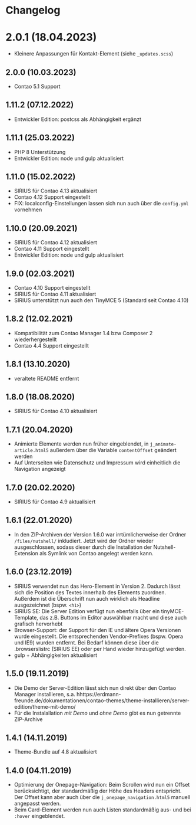 # Changelog

# 2.0.1 (18.04.2023)
- Kleinere Anpassungen für Kontakt-Element (siehe `_updates.scss`)

## 2.0.0 (10.03.2023)
- Contao 5.1 Support

## 1.11.2 (07.12.2022)
- Entwickler Edition: postcss als Abhängigkeit ergänzt

## 1.11.1 (25.03.2022)
- PHP 8 Unterstützung
- Entwickler Edition: node und gulp aktualisiert

## 1.11.0 (15.02.2022)
- SIRIUS für Contao 4.13 aktualisiert
- Contao 4.12 Support eingestellt
- FIX: localconfig-Einstellungen lassen sich nun auch über die `config.yml` vornehmen

## 1.10.0 (20.09.2021)
- SIRIUS für Contao 4.12 aktualisiert
- Contao 4.11 Support eingestellt
- Entwickler Edition: node und gulp aktualisiert

## 1.9.0 (02.03.2021)
- Contao 4.10 Support eingestellt
- SIRIUS für Contao 4.11 aktualisiert
- SIRIUS unterstützt nun auch den TinyMCE 5 (Standard seit Contao 4.10) 

## 1.8.2 (12.02.2021)
- Kompatibilität zum Contao Manager 1.4 bzw Composer 2 wiederhergestellt
- Contao 4.4 Support eingestellt

## 1.8.1 (13.10.2020)
- veraltete README entfernt

## 1.8.0 (18.08.2020)
- SIRIUS für Contao 4.10 aktualisiert

## 1.7.1 (20.04.2020)
- Animierte Elemente werden nun früher eingeblendet, in `j_animate-article.html5` außerdem über die Variable `contentOffset` geändert werden
- Auf Unterseiten wie Datenschutz und Impressum wird einheitlich die Navigation angezeigt 

## 1.7.0 (20.02.2020)
- SIRIUS für Contao 4.9 aktualisiert

## 1.6.1 (22.01.2020)
- In den ZIP-Archiven der Version 1.6.0 war irrtümlicherweise der Ordner `/files/nutshell/` inkludiert. Jetzt wird der Ordner wieder ausgeschlossen, sodass dieser durch die Installation der Nutshell-Extension  als Symlink von Contao angelegt werden kann.

## 1.6.0 (23.12.2019)
- SIRIUS verwendet nun das Hero-Element in Version 2. Dadurch lässt sich die Position des Textes innerhalb des Elements zuordnen. Außerdem ist die Überschrift nun auch wirklich als Headline ausgezeichnet (bspw. `<h1>`)
- SIRIUS SE: Die Server Edition verfügt nun ebenfalls über ein tinyMCE-Template, das z.B. Buttons im Editor auswählbar macht und diese auch grafisch hervorhebt
- Browser-Support: der Support für den IE und ältere Opera Versionen wurde eingestellt. Die entsprechenden Vendor-Prefixes (bspw. Opera und IE9) wurden entfernt. Bei Bedarf können diese über die .browserslistrc (SIRIUS EE) oder per Hand wieder hinzugefügt werden.
- gulp + Abhängigkeiten aktualisiert 


## 1.5.0 (19.11.2019)
- Die Demo der Server-Edition lässt sich nun direkt über den Contao Manager installieren, s.a. hhttps://erdmann-freunde.de/dokumentationen/contao-themes/theme-installieren/server-edition/theme-mit-demo/
- Für die Instalallation _mit Demo_ und _ohne Demo_ gibt es nun getrennte ZIP-Archive

## 1.4.1 (14.11.2019)
- Theme-Bundle auf 4.8 aktualisiert

## 1.4.0 (04.11.2019)
- Optimierung der Onepage-Navigation: Beim Scrollen wird nun ein Offset berücksichtigt, der standardmäßig der Höhe des Headers entspricht. Der Offset kann aber auch über die `j_onepage_navigation.html5` manuell angepasst werden.
- Beim Card-Element werden nun auch Listen standardmäßig aus- und bei `:hover` eingeblendet. 
